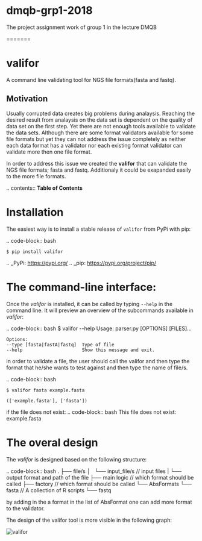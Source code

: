 # dmqb-grp1-2018
The project assignment work of group 1 in the lecture DMQB



=======
# valifor 

A command line validating tool for NGS file formats(fasta and fastq).

## Motivation

Usually corrupted data creates big problems during analaysis. Reaching the desired result from analaysis on the data set is dependent on the quality of data set on the first step. Yet there are not enough tools available to validate the data sets. Although there are some format validators available for some file formats but yet they can not address the issue completely as neither each data format has a validator nor each existing format validator can validate more then one file format. 

In order to address this issue we created the __valifor__ that can validate the NGS file formats; fasta and fastq. Additionaly it could be exapanded easily to the more file formats. 

.. contents:: **Table of Contents**

Installation
============

The easiest way is to install a stable release of ``valifor`` from PyPi with pip:

.. code-block:: bash

    $ pip install valifor

.. _PyPi: https://pypi.org/
.. _pip: https://pypi.org/project/pip/


The command-line interface:
===========================

Once the *valifor* is installed, it can be called by typing ``--help`` in the command line. It will preview an overview of the subcommands available in *valifor*:

.. code-block:: bash
    $ valifor --help
    Usage: parser.py [OPTIONS] [FILES]...

    Options:
    --type [fasta|fastA|fastq]  Type of file
    --help                      Show this message and exit.


in order to validate a file, the user should call the valifor and then type the format that he/she wants to test against and then type the name of file/s. 


.. code-block:: bash

    $ valifor fasta example.fasta

    (['example.fasta'], ['fasta'])

if the file does not exist: 
.. code-block:: bash
    This file does not exist: example.fasta


 The overal design
===========================
The *valifor* is designed based on the following structure: 

.. code-block:: bash
    .
    ├── file/s
    │   └── input_file/s   // input files
    |   └── output format and path of the file
    ├── main logic       // which format should be called
    ├── factory       // which format should be called
    └── AbsFormats
        └── fasta    // A collection of R scripts
        └── fastq

by adding in the a format in the list of AbsFormat one can add more format to the validator. 

The design of the valifor tool is more visible in the following graph:

![valifor](https://user-images.githubusercontent.com/35918514/42127035-fd59b53c-7c91-11e8-8f96-f229f412b87b.jpg)

